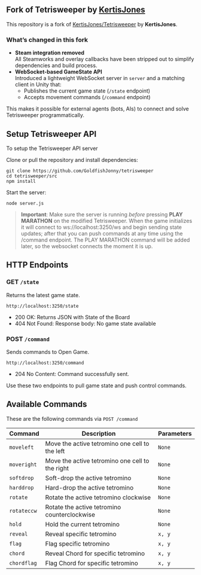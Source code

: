 ## Fork of Tetrisweeper by [KertisJones](https://github.com/KertisJones)

This repository is a fork of [KertisJones/Tetrisweeper](https://github.com/OriginalAuthor/Tetrisweeper) by **KertisJones**.

### What’s changed in this fork

- **Steam integration removed**  
  All Steamworks and overlay callbacks have been stripped out to simplify dependencies and build process.
- **WebSocket-based GameState API**  
  Introduced a lightweight WebSocket server in `server` and a matching client in Unity that:
  - Publishes the current game state (`/state` endpoint)  
  - Accepts movement commands (`/command` endpoint)  

This makes it possible for external agents (bots, AIs) to connect and solve Tetrisweeper programmatically.

## Setup Tetrisweeper API
To setup the Tetrisweeper API server

Clone or pull the repository and install dependencies:
```{bash}
git clone https://github.com/GoldfishJonny/tetrisweeper
cd tetrisweeper/src
npm install
```
Start the server:
```{bash}
node server.js
```
> **Important**: Make sure the server is running *before* pressing **PLAY MARATHON** on the modified Tetrisweeper. When the game initializes it will connect to ws://localhost:3250/ws and begin sending state updates; after that you can push commands at any time using the /command endpoint. The PLAY MARATHON command will be added later, so the websocket connects the moment it is up.

## HTTP Endpoints
### GET ```/state```
Returns the latest game state.
```{bash}
http://localhost:3250/state
```
- 200 OK: Returns JSON with State of the Board
- 404 Not Found: Response body: No game state available

### POST ```/command```
Sends commands to Open Game.

```{bash}
http://localhost:3250/command
```

- 204 No Content: Command successfully sent.

Use these two endpoints to pull game state and push control commands.

## Available Commands
These are the following commands via ```POST /command```

| Command         | Description                                          | Parameters |
|-----------------|------------------------------------------------------|------------|
| `moveleft`        | Move the active tetromino one cell to the left       | `None`|
| `moveright`       | Move the active tetromino one cell to the right      | `None` |
| `softdrop`        | Soft-drop the active tetromino                        | `None` |
| `harddrop`        | Hard-drop the active tetromino                        | `None` |
| `rotate`          | Rotate the active tetromino clockwise                 | `None` |
| `rotateccw`       | Rotate the active tetromino counterclockwise          | `None` |
| `hold`            | Hold the current tetromino                            | `None` |
| `reveal`          | Reveal specific tetromino                             | `x, y` |
| `flag`            | Flag specific tetromino                               | `x, y` |
| `chord`           | Reveal Chord for specific tetromino                   | `x, y` |
|`chordflag`        | Flag Chord for specific tetromino                     | `x, y` |
